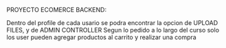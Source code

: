 PROYECTO ECOMERCE BACKEND:

Dentro del profile de cada usario se podra encontrar la opcion de UPLOAD FILES, y de ADMIN CONTROLLER
Segun lo pedido a lo largo del curso solo los user pueden agregar productos al carrito y realizar una compra




